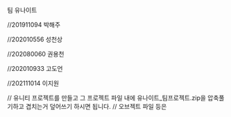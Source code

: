 팀 유나이트

//201911094 박해주

//202010556 성천상

//202080060 권용천

//202010933 고도언

//202111014 이지원

// 유니티 프로젝트를 만들고 그 프로젝트 파일 내에 유나이트_팀프로젝트.zip을 압축풀기하고 겹치는거 덮어쓰기 하시면 됩니다.
// 오브젝트 파일 등은 
